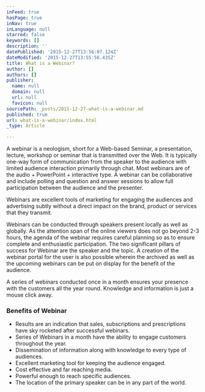 ```yaml
---
inFeed: true
hasPage: true
inNav: true
inLanguage: null
starred: false
keywords: []
description: ''
datePublished: '2015-12-27T13:56:07.124Z'
dateModified: '2015-12-27T13:55:56.435Z'
title: What is a Webinar?
author: []
authors: []
publisher:
  name: null
  domain: null
  url: null
  favicon: null
sourcePath: _posts/2015-12-27-what-is-a-webinar.md
published: true
url: what-is-a-webinar/index.html
_type: Article

---
```

A webinar is a neologism, short for a Web-based Seminar, a presentation, lecture, workshop or seminar that is transmitted over the Web. It is typically one-way form of communication from the speaker to the audience with limited audience interaction primarily through chat. Most webinars are of the audio + PowerPoint + interactive type. A webinar can be collaborative and include polling and question and answer sessions to allow full participation between the audience and the presenter.

Webinars are excellent tools of marketing for engaging the audiences and advertising subtly without a direct impact on the brand, product or services that they transmit.

Webinars can be conducted through speakers present locally as well as globally. As the attention span of the online viewers does not go beyond 2-3 hours, the agenda of the webinar requires careful planning so as to ensure complete and enthusiastic participation. The two significant pillars of success for Webinar are the speaker and the topic. A creation of the webinar portal for the user is also possible wherein the archived as well as the upcoming webinars can be put on display for the benefit of the audience.

A series of webinars conducted once in a month ensures your presence with the customers all the year round. Knowledge and information is just a mouse click away.

### Benefits of Webinar

* Results are an indication that sales, subscriptions and prescriptions have sky rocketed after successful webinars.
* Series of Webinars in a month have the ability to engage customers throughout the year.
* Dissemination of information along with knowledge to every type of audiences.
* Excellent marketing tool for keeping the audience engaged.
* Cost effective and far reaching media.
* Powerful enough to reach specific audiences.
* The location of the primary speaker can be in any part of the world.